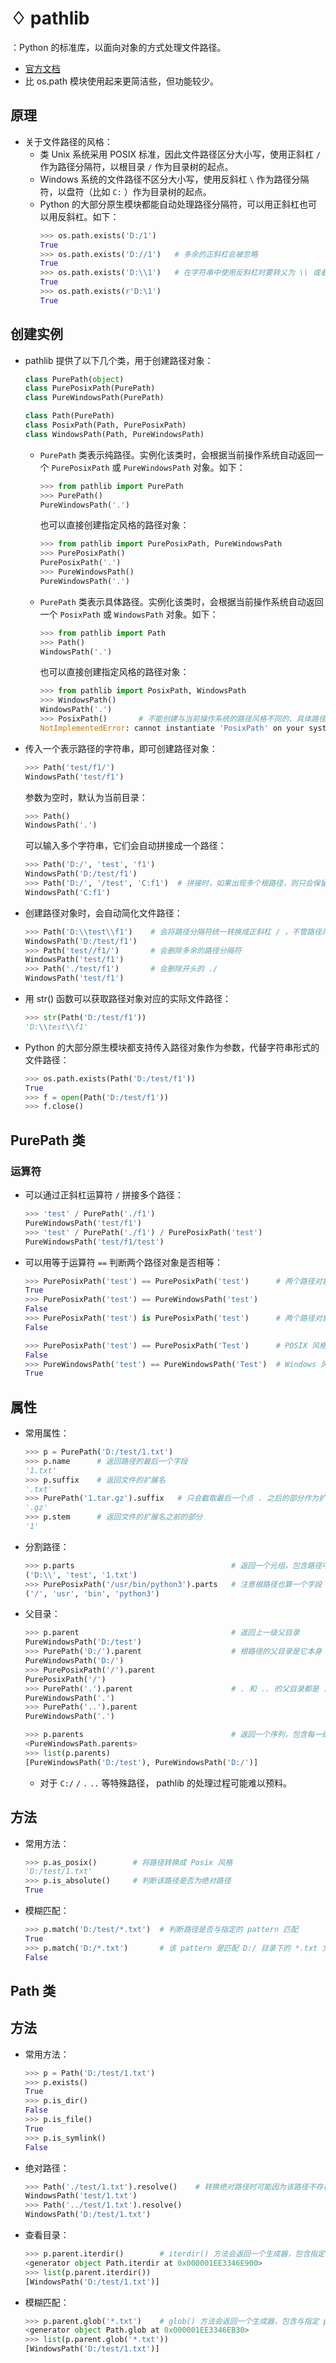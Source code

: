 # ♢ pathlib

：Python 的标准库，以面向对象的方式处理文件路径。
- [官方文档](https://docs.python.org/3/library/pathlib.html)
- 比 os.path 模块使用起来更简洁些，但功能较少。

## 原理

- 关于文件路径的风格：
  - 类 Unix 系统采用 POSIX 标准，因此文件路径区分大小写，使用正斜杠 `/` 作为路径分隔符，以根目录 `/` 作为目录树的起点。
  - Windows 系统的文件路径不区分大小写，使用反斜杠 `\` 作为路径分隔符，以盘符（比如 `C:` ）作为目录树的起点。
  - Python 的大部分原生模块都能自动处理路径分隔符，可以用正斜杠也可以用反斜杠。如下：
    ```py
    >>> os.path.exists('D:/1')
    True
    >>> os.path.exists('D://1')   # 多余的正斜杠会被忽略
    True
    >>> os.path.exists('D:\\1')   # 在字符串中使用反斜杠时要转义为 \\ 或者加上前缀 r
    True
    >>> os.path.exists(r'D:\1')
    True
    ```

## 创建实例

- pathlib 提供了以下几个类，用于创建路径对象：
  ```py
  class PurePath(object)
  class PurePosixPath(PurePath)
  class PureWindowsPath(PurePath)

  class Path(PurePath)
  class PosixPath(Path, PurePosixPath)
  class WindowsPath(Path, PureWindowsPath)
  ```
  - `PurePath` 类表示纯路径。实例化该类时，会根据当前操作系统自动返回一个 `PurePosixPath` 或 `PureWindowsPath` 对象。如下：
    ```py
    >>> from pathlib import PurePath
    >>> PurePath()
    PureWindowsPath('.')
    ```
    也可以直接创建指定风格的路径对象：
    ```py
    >>> from pathlib import PurePosixPath, PureWindowsPath
    >>> PurePosixPath()
    PurePosixPath('.')
    >>> PureWindowsPath()
    PureWindowsPath('.')
    ```
  - `PurePath` 类表示具体路径。实例化该类时，会根据当前操作系统自动返回一个 `PosixPath` 或 `WindowsPath` 对象。如下：
    ```py
    >>> from pathlib import Path
    >>> Path()
    WindowsPath('.')
    ```
    也可以直接创建指定风格的路径对象：
    ```py
    >>> from pathlib import PosixPath, WindowsPath
    >>> WindowsPath()
    WindowsPath('.')
    >>> PosixPath()       # 不能创建与当前操作系统的路径风格不同的、具体路径的对象
    NotImplementedError: cannot instantiate 'PosixPath' on your system
    ```

- 传入一个表示路径的字符串，即可创建路径对象：
  ```py
  >>> Path('test/f1/')
  WindowsPath('test/f1')
  ```
  参数为空时，默认为当前目录：
  ```py
  >>> Path()
  WindowsPath('.')
  ```
  可以输入多个字符串，它们会自动拼接成一个路径：
  ```py
  >>> Path('D:/', 'test', 'f1')
  WindowsPath('D:/test/f1')
  >>> Path('D:/', '/test', 'C:f1')  # 拼接时，如果出现多个根路径，则只会保留从最后一个根路径开始的路径
  WindowsPath('C:f1')
  ```

- 创建路径对象时，会自动简化文件路径：
  ```py
  >>> Path('D:\\test\\f1')    # 会将路径分隔符统一转换成正斜杠 / ，不管路径风格
  WindowsPath('D:/test/f1')
  >>> Path('test//f1/')       # 会删除多余的路径分隔符
  WindowsPath('test/f1')
  >>> Path('./test/f1')       # 会删除开头的 ./
  WindowsPath('test/f1')
  ```

- 用 str() 函数可以获取路径对象对应的实际文件路径：
  ```py
  >>> str(Path('D:/test/f1'))
  'D:\\test\\f1'
  ```

- Python 的大部分原生模块都支持传入路径对象作为参数，代替字符串形式的文件路径：
  ```py
  >>> os.path.exists(Path('D:/test/f1'))
  True
  >>> f = open(Path('D:/test/f1'))
  >>> f.close()
  ```

## PurePath 类

### 运算符

- 可以通过正斜杠运算符 `/` 拼接多个路径：
  ```py
  >>> 'test' / PurePath('./f1')
  PureWindowsPath('test/f1')
  >>> 'test' / PurePath('./f1') / PurePosixPath('test')
  PureWindowsPath('test/f1/test')
  ```

- 可以用等于运算符 `==` 判断两个路径对象是否相等：
  ```py
  >>> PurePosixPath('test') == PurePosixPath('test')      # 两个路径对象的风格相同、路径相同，则相等
  True
  >>> PurePosixPath('test') == PureWindowsPath('test')
  False
  >>> PurePosixPath('test') is PurePosixPath('test')      # 两个路径对象的风格相同、路径相同，依然不是同一个实例
  False
  ```
  ```py
  >>> PurePosixPath('test') == PurePosixPath('Test')      # POSIX 风格区分大小写
  False
  >>> PureWindowsPath('test') == PureWindowsPath('Test')  # Windows 风格不区分大小写
  True
  ```

## 属性

- 常用属性：
  ```py
  >>> p = PurePath('D:/test/1.txt')
  >>> p.name      # 返回路径的最后一个字段
  '1.txt'
  >>> p.suffix    # 返回文件的扩展名
  '.txt'
  >>> PurePath('1.tar.gz').suffix   # 只会截取最后一个点 . 之后的部分作为扩展名
  '.gz'
  >>> p.stem      # 返回文件的扩展名之前的部分
  '1'
  ```

- 分割路径：
  ```py
  >>> p.parts                                   # 返回一个元组，包含路径中的各个字段
  ('D:\\', 'test', '1.txt')
  >>> PurePosixPath('/usr/bin/python3').parts   # 注意根路径也算一个字段
  ('/', 'usr', 'bin', 'python3')
  ```

- 父目录：
  ```py
  >>> p.parent                                  # 返回上一级父目录
  PureWindowsPath('D:/test')
  >>> PurePath('D:/').parent                    # 根路径的父目录是它本身
  PureWindowsPath('D:/')
  >>> PurePosixPath('/').parent
  PurePosixPath('/')
  >>> PurePath('.').parent                      # . 和 .. 的父目录都是 .
  PureWindowsPath('.')
  >>> PurePath('..').parent
  PureWindowsPath('.')
  ```
  ```py
  >>> p.parents                                 # 返回一个序列，包含每一级父目录
  <PureWindowsPath.parents>
  >>> list(p.parents)
  [PureWindowsPath('D:/test'), PureWindowsPath('D:/')]
  ```
  - 对于 `C:/` `/` `.` `..` 等特殊路径， pathlib 的处理过程可能难以预料。

## 方法

- 常用方法：
  ```py
  >>> p.as_posix()        # 将路径转换成 Posix 风格
  'D:/test/1.txt'
  >>> p.is_absolute()     # 判断该路径是否为绝对路径
  True
  ```

- 模糊匹配：
  ```py
  >>> p.match('D:/test/*.txt')  # 判断路径是否与指定的 pattern 匹配
  True
  >>> p.match('D:/*.txt')       # 该 pattern 是匹配 D:/ 目录下的 *.txt 文件
  False
  ```

## Path 类

## 方法

- 常用方法：
  ```py
  >>> p = Path('D:/test/1.txt')
  >>> p.exists()
  True
  >>> p.is_dir()
  False
  >>> p.is_file()
  True
  >>> p.is_symlink()
  False
  ```

- 绝对路径：
  ```py
  >>> Path('./test/1.txt').resolve()    # 转换绝对路径时可能因为该路径不存在而失败，没有 os.path.abspath() 可靠
  WindowsPath('test/1.txt')
  >>> Path('../test/1.txt').resolve()
  WindowsPath('D:/test/1.txt')
  ```

- 查看目录：
  ```py
  >>> p.parent.iterdir()        # iterdir() 方法会返回一个生成器，包含指定目录下的所有文件
  <generator object Path.iterdir at 0x000001EE3346E900>
  >>> list(p.parent.iterdir())
  [WindowsPath('D:/test/1.txt')]
  ```

- 模糊匹配：
  ```py
  >>> p.parent.glob('*.txt')    # glob() 方法会返回一个生成器，包含与指定 pattern 匹配的所有文件
  <generator object Path.glob at 0x000001EE3346EB30>
  >>> list(p.parent.glob('*.txt'))
  [WindowsPath('D:/test/1.txt')]
  ```
